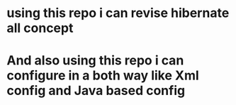 # using this repo i can revise hibernate all concept 
# And also using this repo i can configure in a both way like Xml config and Java based config

